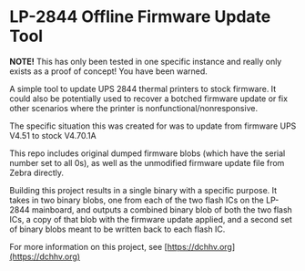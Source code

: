LP-2844 Offline Firmware Update Tool
===================================

**NOTE!** This has only been tested in one specific instance and really only exists as a proof of concept! You have been warned.


A simple tool to update UPS 2844 thermal printers to stock firmware. It could also be potentially used to recover a botched firmware update or fix other scenarios where the printer is nonfunctional/nonresponsive.

The specific situation this was created for was to update from firmware UPS V4.51 to stock V4.70.1A

This repo includes original dumped firmware blobs (which have the serial number set to all 0s), as well as the unmodified firmware update file from Zebra directly.

Building this project results in a single binary with a specific purpose. It takes in two binary blobs, one from each of the two flash ICs on the LP-2844 mainboard, and outputs a combined binary blob of both the two flash ICs, a copy of that blob with the firmware update applied, and a second set of binary blobs meant to be written back to each flash IC.

For more information on this project, see [https://dchhv.org](https://dchhv.org)
